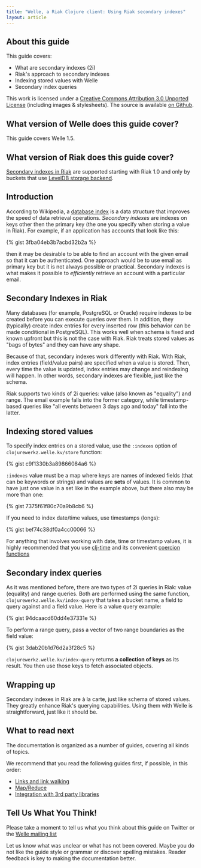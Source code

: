```yaml
---
title: "Welle, a Riak Clojure client: Using Riak secondary indexes"
layout: article
---
```


## About this guide

This guide covers:

 * What are secondary indexes (2i)
 * Riak's approach to secondary indexes
 * Indexing stored values with Welle
 * Secondary index queries

This work is licensed under a <a rel="license" href="http://creativecommons.org/licenses/by/3.0/">Creative Commons Attribution 3.0 Unported License</a> (including images & stylesheets). The source is available [on Github](https://github.com/clojurewerkz/welle.docs).


## What version of Welle does this guide cover?

This guide covers Welle 1.5.


## What version of Riak does this guide cover?

[Secondary indexes in Riak](http://wiki.basho.com/Secondary-Indexes.html) are supported starting with Riak 1.0 and only by buckets
that use [LevelDB storage backend](http://wiki.basho.com/LevelDB.html).


## Introduction

According to Wikipedia, a [database index](http://en.wikipedia.org/wiki/Database_index) is a data structure that improves the speed of data retrieval operations.
*Secondary indexes* are indexes on keys other then the primary key (the one you specify when storing a value in Riak). For example, if an application has
accounts that look like this:

{% gist 3fba04eb3b7acbd32b2a %}

then it may be desirable to be able to find an account with the given email so that it can be authenticated. One approach would be to use email
as primary key but it is not always possible or practical. Secondary indexes is what makes it possible to *efficiently* retrieve an account
with a particular email.


## Secondary Indexes in Riak

Many databases (for example, PostgreSQL or Oracle) require indexes to be created before you can execute queries over them. In addition, they
(typically) create index entries for every inserted row (this behavior can be made conditional in PostgreSQL). This works well when schema is
fixed and known upfront but this is not the case with Riak. Riak treats stored values as "bags of bytes" and they can have any shape.

Because of that, secondary indexes work differently with Riak. With Riak, index entries (field/value pairs) are specified when a value is stored.
Then, every time the value is updated, index entries may change and reindexing will happen. In other words, secondary indexes are flexible, just
like the schema.

Riak supports two kinds of 2i queries: value (also known as "equality") and range. The email example falls into the former category, while
timestamp-based queries like "all events between 3 days ago and today" fall into the latter.


## Indexing stored values

To specify index entries on a stored value, use the `:indexes` option of `clojurewerkz.welle.kv/store` function:

{% gist c9f1330b3a89866084a6 %}

`:indexes` value must be a map where keys are names of indexed fields (that can be keywords or strings) and values are **sets** of values.
It is common to have just one value in a set like in the example above, but there also may be more than one:

{% gist 7375f61f80c70a9b8cb6 %}

If you need to index date/time values, use timestamps (longs):

{% gist bef74c38df0a4cc00066 %}

For anything that involves working with date, time or timestamp values, it is highly recommended that you use [clj-time](https://github.com/seancorfield/clj-time) and its convenient
[coercion functions](https://github.com/seancorfield/clj-time/blob/master/src/clj_time/coerce.clj)


## Secondary index queries

As it was mentioned before, there are two types of 2i queries in Riak: value (equality) and range queries. Both are performed using the same function,
`clojurewerkz.welle.kv/index-query` that takes a bucket name, a field to query against and a field value. Here is a value query example:

{% gist 94dcaacd60dd4e37331e %}

To perform a range query, pass a vector of two range boundaries as the field value:

{% gist 3dab20b1d76d2a3f28c5 %}

`clojurewerkz.welle.kv/index-query` returns **a collection of keys** as its result. You then use those keys to fetch associated objects.


## Wrapping up

Secondary indexes in Riak are à la carte, just like schema of stored values. They greatly enhance Riak's querying capabilities. Using them
with Welle is straightforward, just like it should be.


## What to read next

The documentation is organized as a number of guides, covering all kinds of topics.

We recommend that you read the following guides first, if possible, in this order:

 * [Links and link walking](/articles/links.html)
 * [Map/Reduce](/articles/mapreduce.html)
 * [Integration with 3rd party libraries](/articles/integration.html)



## Tell Us What You Think!

Please take a moment to tell us what you think about this guide on Twitter or the [Welle mailing list](https://groups.google.com/forum/#!forum/clojure-riak)

Let us know what was unclear or what has not been covered. Maybe you do not like the guide style or grammar or discover spelling mistakes. Reader feedback is key to making the documentation better.
